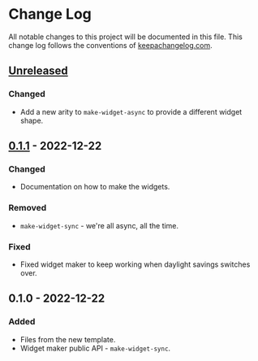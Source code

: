 # Change Log
All notable changes to this project will be documented in this file. This change log follows the conventions of [keepachangelog.com](http://keepachangelog.com/).

## [Unreleased]
### Changed
- Add a new arity to `make-widget-async` to provide a different widget shape.

## [0.1.1] - 2022-12-22
### Changed
- Documentation on how to make the widgets.

### Removed
- `make-widget-sync` - we're all async, all the time.

### Fixed
- Fixed widget maker to keep working when daylight savings switches over.

## 0.1.0 - 2022-12-22
### Added
- Files from the new template.
- Widget maker public API - `make-widget-sync`.

[Unreleased]: https://github.com/your-name/advent-of-code-2021/compare/0.1.1...HEAD
[0.1.1]: https://github.com/your-name/advent-of-code-2021/compare/0.1.0...0.1.1
